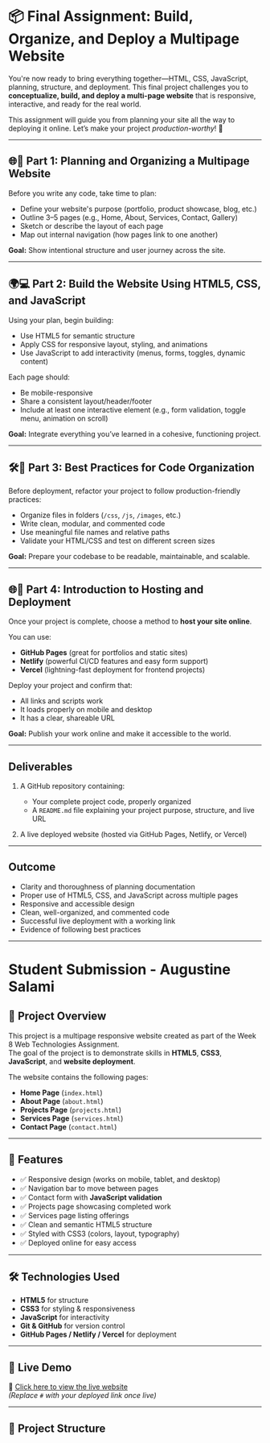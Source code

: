 # 📦 Final Assignment: Build, Organize, and Deploy a Multipage Website

You're now ready to bring everything together—HTML, CSS, JavaScript, planning, structure, and deployment. This final project challenges you to **conceptualize, build, and deploy a multi-page website** that is responsive, interactive, and ready for the real world.

This assignment will guide you from planning your site all the way to deploying it online. Let’s make your project *production-worthy*! 🚀

---

## 🌐🎯 Part 1: Planning and Organizing a Multipage Website

Before you write any code, take time to plan:

* Define your website's purpose (portfolio, product showcase, blog, etc.)
* Outline 3–5 pages (e.g., Home, About, Services, Contact, Gallery)
* Sketch or describe the layout of each page
* Map out internal navigation (how pages link to one another)

**Goal:** Show intentional structure and user journey across the site.

---

## 🌍💻 Part 2: Build the Website Using HTML5, CSS, and JavaScript

Using your plan, begin building:

* Use HTML5 for semantic structure
* Apply CSS for responsive layout, styling, and animations
* Use JavaScript to add interactivity (menus, forms, toggles, dynamic content)

Each page should:

* Be mobile-responsive
* Share a consistent layout/header/footer
* Include at least one interactive element (e.g., form validation, toggle menu, animation on scroll)

**Goal:** Integrate everything you’ve learned in a cohesive, functioning project.

---

## 🛠️🚀 Part 3: Best Practices for Code Organization

Before deployment, refactor your project to follow production-friendly practices:

* Organize files in folders (`/css`, `/js`, `/images`, etc.)
* Write clean, modular, and commented code
* Use meaningful file names and relative paths
* Validate your HTML/CSS and test on different screen sizes

**Goal:** Prepare your codebase to be readable, maintainable, and scalable.

---

## 🌐🚀 Part 4: Introduction to Hosting and Deployment

Once your project is complete, choose a method to **host your site online**.

You can use:

* **GitHub Pages** (great for portfolios and static sites)
* **Netlify** (powerful CI/CD features and easy form support)
* **Vercel** (lightning-fast deployment for frontend projects)

Deploy your project and confirm that:

* All links and scripts work
* It loads properly on mobile and desktop
* It has a clear, shareable URL

**Goal:** Publish your work online and make it accessible to the world.

---

## Deliverables

1. A GitHub repository containing:

   * Your complete project code, properly organized
   * A `README.md` file explaining your project purpose, structure, and live URL
2. A live deployed website (hosted via GitHub Pages, Netlify, or Vercel)

---

## Outcome

* Clarity and thoroughness of planning documentation
* Proper use of HTML5, CSS, and JavaScript across multiple pages
* Responsive and accessible design
* Clean, well-organized, and commented code
* Successful live deployment with a working link
* Evidence of following best practices


---

# Student Submission - Augustine Salami

## 📌 Project Overview
This project is a multipage responsive website created as part of the Week 8 Web Technologies Assignment.  
The goal of the project is to demonstrate skills in **HTML5**, **CSS3**, **JavaScript**, and **website deployment**.

The website contains the following pages:
- **Home Page** (`index.html`)
- **About Page** (`about.html`)
- **Projects Page** (`projects.html`)
- **Services Page** (`services.html`)
- **Contact Page** (`contact.html`)

---

## 🎨 Features
- ✅ Responsive design (works on mobile, tablet, and desktop)  
- ✅ Navigation bar to move between pages  
- ✅ Contact form with **JavaScript validation**  
- ✅ Projects page showcasing completed work  
- ✅ Services page listing offerings  
- ✅ Clean and semantic HTML5 structure  
- ✅ Styled with CSS3 (colors, layout, typography)  
- ✅ Deployed online for easy access  

---

## 🛠️ Technologies Used
- **HTML5** for structure  
- **CSS3** for styling & responsiveness  
- **JavaScript** for interactivity  
- **Git & GitHub** for version control  
- **GitHub Pages / Netlify / Vercel** for deployment  

---

## 🚀 Live Demo
🔗 [Click here to view the live website](#)  
*(Replace `#` with your deployed link once live)*

---

## 📂 Project Structure
